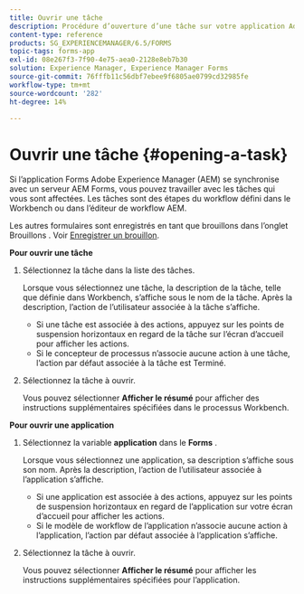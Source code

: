 ```yaml
---
title: Ouvrir une tâche
description: Procédure d’ouverture d’une tâche sur votre application Adobe Experience Manager Forms.
content-type: reference
products: SG_EXPERIENCEMANAGER/6.5/FORMS
topic-tags: forms-app
exl-id: 08e267f3-7f90-4e75-aea0-2128e8eb7b30
solution: Experience Manager, Experience Manager Forms
source-git-commit: 76fffb11c56dbf7ebee9f6805ae0799cd32985fe
workflow-type: tm+mt
source-wordcount: '282'
ht-degree: 14%

---
```


# Ouvrir une tâche {#opening-a-task}

Si l’application Forms Adobe Experience Manager (AEM) se synchronise avec un serveur AEM Forms, vous pouvez travailler avec les tâches qui vous sont affectées. Les tâches sont des étapes du workflow défini dans le Workbench ou dans l’éditeur de workflow AEM.

Les autres formulaires sont enregistrés en tant que brouillons dans l’onglet Brouillons . Voir [Enregistrer un brouillon](/help/forms/using/save-as-draft.md).

**Pour ouvrir une tâche**

1. Sélectionnez la tâche dans la liste des tâches.

   Lorsque vous sélectionnez une tâche, la description de la tâche, telle que définie dans Workbench, s’affiche sous le nom de la tâche. Après la description, l’action de l’utilisateur associée à la tâche s’affiche.

   * Si une tâche est associée à des actions, appuyez sur les points de suspension horizontaux en regard de la tâche sur l’écran d’accueil pour afficher les actions.
   * Si le concepteur de processus n’associe aucune action à une tâche, l’action par défaut associée à la tâche est Terminé.

1. Sélectionnez la tâche à ouvrir.

   Vous pouvez sélectionner **Afficher le résumé** pour afficher des instructions supplémentaires spécifiées dans le processus Workbench.

**Pour ouvrir une application**

1. Sélectionnez la variable **application** dans le **Forms** .

   Lorsque vous sélectionnez une application, sa description s’affiche sous son nom. Après la description, l’action de l’utilisateur associée à l’application s’affiche.

   * Si une application est associée à des actions, appuyez sur les points de suspension horizontaux en regard de l’application sur votre écran d’accueil pour afficher les actions.
   * Si le modèle de workflow de l’application n’associe aucune action à l’application, l’action par défaut associée à l’application s’affiche.

1. Sélectionnez la tâche à ouvrir.

   Vous pouvez sélectionner **Afficher le résumé** pour afficher les instructions supplémentaires spécifiées pour l’application.
